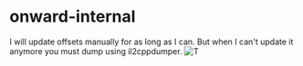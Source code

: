 # onward-internal
I will update offsets manually for as long as I can. But when I can't update it anymore you must dump using il2cppdumper. 
![T](https://cdn.discordapp.com/attachments/938615178965180437/1015745381851746414/Capture.PNG)
